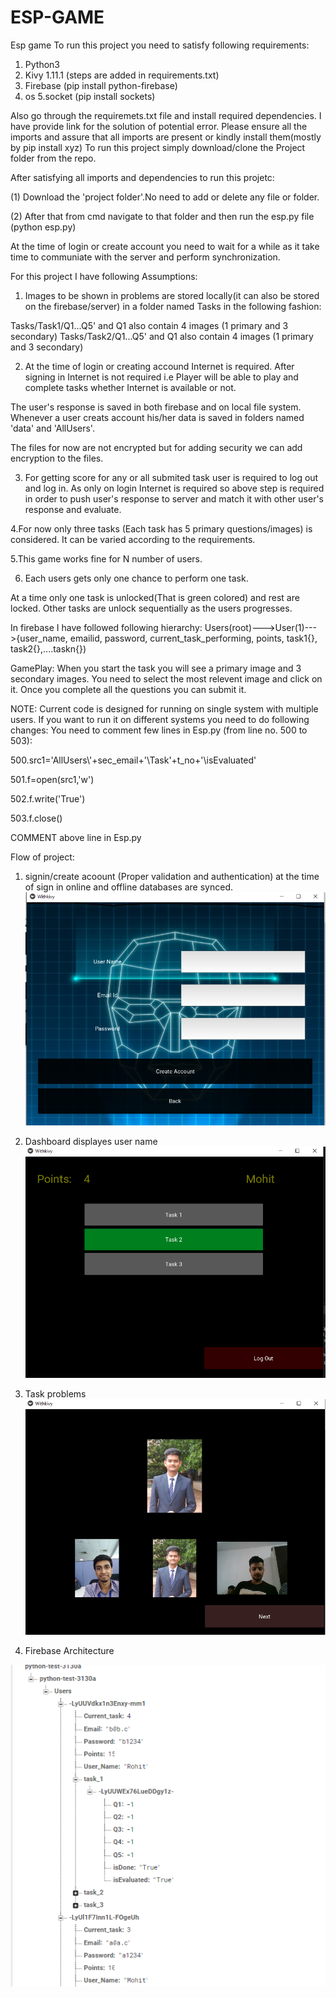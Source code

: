 # ESP-GAME
Esp game
To run this project you need to satisfy following requirements:
1. Python3
2. Kivy 1.11.1 (steps are added in requirements.txt)
3. Firebase (pip install python-firebase)
4. os
5.socket (pip install sockets)

 Also go through the requiremets.txt file and install required dependencies. I have provide link for the solution of potential error.
Please ensure all the imports and assure that all imports are present or kindly install them(mostly by pip install xyz)
To run this project simply download/clone the Project folder from the repo.


After satisfying all imports and dependencies to run this projetc:

(1)  Download the 'project folder'.No need to add or delete any file or folder.

(2) After that from cmd navigate to that folder and then run the esp.py file (python esp.py)

At the time of login or create account you need to wait for a while as it take time to communiate with the server and perform synchronization.

For this project I have following Assumptions:
1. Images to be shown in problems are stored locally(it can also be stored on the firebase/server) in a folder named  Tasks in the following fashion:

Tasks/Task1/Q1...Q5'  and  Q1 also contain 4 images (1 primary and 3 secondary)
Tasks/Task2/Q1...Q5'  and  Q1 also contain 4 images (1 primary and 3 secondary) 
 
 
 
 2. At the time of login or creating accound Internet is required. After signing in Internet is not required i.e Player will be able to play and complete tasks whether Internet is available or not. 
 
The user's response is saved in both firebase and on local file system. Whenever a user creats account his/her data is saved in folders named 'data' and 'AllUsers'.
 
The files for now are not encrypted but for adding security we can add encryption to the files.

3. For getting score for any or all submited task user is required to log out and log in. As only on login Internet is required so above step is required in order to push user's response to server and match it with other user's response and evaluate.

4.For now only three tasks (Each task has 5 primary questions/images) is considered. It can be varied according to the requirements.

5.This game works fine for N number of users.

6. Each users gets only one chance to perform one task.

At a time only one task is unlocked(That is green colored) and rest are locked. Other tasks are unlock sequentially as the users progresses.

In firebase I have followed following hierarchy:
              Users(root)--->User(1)--->{user_name, emailid, password, current_task_performing, points, task1{}, task2{},....taskn{})
              
 GamePlay:
When you start the task you will see a primary image and 3 secondary images. You need to select the most relevent image and click on it.
Once you complete all the questions you can submit it.

NOTE:
Current code is designed for running on single system with multiple users. If you want to run it on different systems you need to do following changes:
You need to comment few lines in Esp.py (from line no. 500 to 503):

500.src1='AllUsers\\'+sec_email+'\Task'+t_no+'\isEvaluated'

501.f=open(src1,'w')

502.f.write('True')

503.f.close()

COMMENT above line in Esp.py 

 Flow of project:
 
 1. signin/create acoount (Proper validation and authentication) at the time of sign in online and offline databases are synced.
 ![](Images/newuser.png)
 
 2. Dashboard displayes user name 
 ![](Images/Dash.png)
 
 
 3. Task problems                                
 ![](Images/Problems.png)  
 
 4. Firebase Architecture
 
 ![](Images/Firebase.png)
 
 
 
                  

